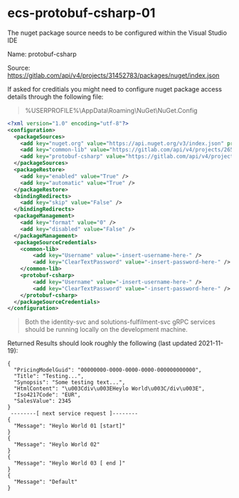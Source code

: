 # ecs-protobuf-csharp-01


The nuget package source needs to be configured within the Visual Studio IDE

Name: protobuf-csharp

Source: https://gitlab.com/api/v4/projects/31452783/packages/nuget/index.json


If asked for creditials you might need to configure nuget package access details through the following file:

> %USERPROFILE%\AppData\Roaming\NuGet\NuGet.Config

```xml
<?xml version="1.0" encoding="utf-8"?>
<configuration>
  <packageSources>
    <add key="nuget.org" value="https://api.nuget.org/v3/index.json" protocolVersion="3" />
    <add key="common-lib" value="https://gitlab.com/api/v4/projects/26570197/packages/nuget/index.json" />
    <add key="protobuf-csharp" value="https://gitlab.com/api/v4/projects/31452783/packages/nuget/index.json" />
  </packageSources>
  <packageRestore>
    <add key="enabled" value="True" />
    <add key="automatic" value="True" />
  </packageRestore>
  <bindingRedirects>
    <add key="skip" value="False" />
  </bindingRedirects>
  <packageManagement>
    <add key="format" value="0" />
    <add key="disabled" value="False" />
  </packageManagement>
  <packageSourceCredentials>
    <common-lib>
        <add key="Username" value="-insert-username-here-" />
        <add key="ClearTextPassword" value="-insert-password-here-" />
    </common-lib>
    <protobuf-csharp>
        <add key="Username" value="-insert-username-here-" />
        <add key="ClearTextPassword" value="-insert-password-here-" />
    </protobuf-csharp>
  </packageSourceCredentials>
</configuration>
```


> Both the identity-svc and solutions-fulfilment-svc gRPC services should be running locally on the development machine.

Returned Results should look roughly the following (last updated 2021-11-19):

```
{
  "PricingModelGuid": "00000000-0000-0000-0000-000000000000",
  "Title": "Testing...",
  "Synopsis": "Some testing text...",
  "HtmlContent": "\u003Cdiv\u003EHeylo World\u003C/div\u003E",
  "Iso4217Code": "EUR",
  "SalesValue": 2345
}
 --------[ next service request ]--------
{
  "Message": "Heylo World 01 [start]"
}
{
  "Message": "Heylo World 02"
}
{
  "Message": "Heylo World 03 [ end ]"
}
{
  "Message": "Default"
}

```
